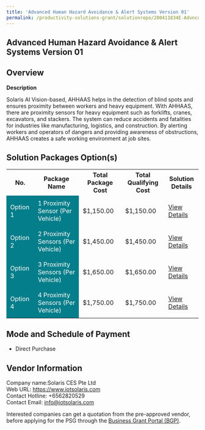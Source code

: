 ```yaml
---
title: 'Advanced Human Hazard Avoidance & Alert Systems Version 01'
permalink: /productivity-solutions-grant/solutionrepo/200411834E-Advncd-Humn-Hzrd-Avodnc-&-Alrt-Systms-v-01-G
---
```


## Advanced Human Hazard Avoidance & Alert Systems Version 01

## Overview

**Description**

Solaris AI Vision-based, AHHAAS helps in the detection of blind spots and ensures proximity between workers and heavy equipment. With AHHAAS, there are proximity sensors for heavy equipment such as forklifts, cranes, excavators, and stackers. The system can reduce accidents and fatalities for industries like manufacturing, logistics, and construction. By alerting workers and operators of dangers and providing awareness of obstructions, AHHAAS creates a safe working environment at job sites.

## Solution Packages Option(s)

<table>
<tr>
<th><b>No.</b></th>
<th><b>Package Name</b></th>
<th><b>Total Package Cost</b></th>
<th><b>Total Qualifying Cost</b></th>
<th><b>Solution Details</b></th>
</tr>
<tr>
<td style='padding: 10px; background-color: #037E8A; color: #FFFFFF;'>Option 1</td>
<td style='padding: 10px; background-color: #037E8A; color: #FFFFFF;'>1 Proximity Sensor (Per Vehicle)</td>
<td style='padding: 10px;'>$1,150.00</td>
<td style='padding: 10px;'>$1,150.00</td>
<td style='padding: 10px;'><a href='/images/psg/Solaris_CES_Advanced_Human_Hazard_Desensitised_Annex_3_Part1.pdf' target='_blank'>View Details</a></td>
</tr>
<tr>
<td style='padding: 10px; background-color: #037E8A; color: #FFFFFF;'>Option 2</td>
<td style='padding: 10px; background-color: #037E8A; color: #FFFFFF;'>2 Proximity Sensors (Per Vehicle)</td>
<td style='padding: 10px;'>$1,450.00</td>
<td style='padding: 10px;'>$1,450.00</td>
<td style='padding: 10px;'><a href='/images/psg/Solaris_CES_Advanced_Human_Hazard_Desensitised_Annex_3_Part2.pdf' target='_blank'>View Details</a></td>
</tr>
<tr>
<td style='padding: 10px; background-color: #037E8A; color: #FFFFFF;'>Option 3</td>
<td style='padding: 10px; background-color: #037E8A; color: #FFFFFF;'>3 Proximity Sensors (Per Vehicle)</td>
<td style='padding: 10px;'>$1,650.00</td>
<td style='padding: 10px;'>$1,650.00</td>
<td style='padding: 10px;'><a href='/images/psg/Solaris_CES_Advanced_Human_Hazard_Desensitised_Annex_3_Part3.pdf' target='_blank'>View Details</a></td>
</tr>
<tr>
<td style='padding: 10px; background-color: #037E8A; color: #FFFFFF;'>Option 4</td>
<td style='padding: 10px; background-color: #037E8A; color: #FFFFFF;'>4 Proximity Sensors (Per Vehicle)</td>
<td style='padding: 10px;'>$1,750.00</td>
<td style='padding: 10px;'>$1,750.00</td>
<td style='padding: 10px;'><a href='/images/psg/Solaris_CES_Advanced_Human_Hazard_Desensitised_Annex_3_Part4.pdf' target='_blank'>View Details</a></td>
</tr>
</table>

## Mode and Schedule of Payment

 - Direct Purchase

## Vendor Information

 Company name:Solaris CES Pte Ltd<br>Web URL: https://www.iotsolaris.com<br>Contact Hotline: +6562820529 <br>Contact Email: info@iotsolaris.com 

Interested companies can get a quotation from the pre-approved vendor, before applying for the PSG through the <a href='https://www.businessgrants.gov.sg/' target='_blank' rel='noopener'>Business Grant Portal (BGP)</a>.

<script src="/jquery/resize-tables.js"></script>
